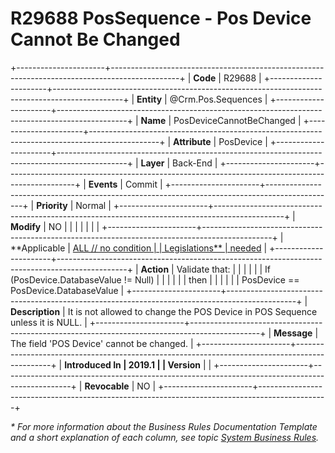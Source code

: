 ﻿---
erp.type: business-rule
erp.entity: Crm.Pos.Sequences
---

# R29688 PosSequence - Pos Device Cannot Be Changed
+----------------------+-----------------------------------------------------------------------------------------------+
| **Code**             | R29688                                                                                        |
+----------------------+-----------------------------------------------------------------------------------------------+
| **Entity**           | @Crm.Pos.Sequences                                                                            |
+----------------------+-----------------------------------------------------------------------------------------------+
| **Name**             | PosDeviceCannotBeChanged                                                                      |
+----------------------+-----------------------------------------------------------------------------------------------+
| **Attribute**        | PosDevice                                                                                     |
+----------------------+-----------------------------------------------------------------------------------------------+
| **Layer**            | Back-End                                                                                      |
+----------------------+-----------------------------------------------------------------------------------------------+
| **Events**           | Commit                                                                                        |
+----------------------+-----------------------------------------------------------------------------------------------+
| **Priority**         | Normal                                                                                        |
+----------------------+-----------------------------------------------------------------------------------------------+
| **Modify**           | NO                                                                                            |
|                      |                                                                                               |
|                      |                                                                                               |
+----------------------+-----------------------------------------------------------------------------------------------+
| **Applicable         | [ALL // no condition                                                                          |
| Legislations**       | needed](xref:applicable-legislations)                                                         |
+----------------------+-----------------------------------------------------------------------------------------------+
| **Action**           | Validate that:                                                                                |
|                      |                                                                                               |
|                      | If (PosDevice.DatabaseValue != Null)                                                          |
|                      |                                                                                               |
|                      | then                                                                                          |
|                      |                                                                                               |
|                      | PosDevice == PosDevice.DatabaseValue                                                          |
+----------------------+-----------------------------------------------------------------------------------------------+
| **Description**      | It is not allowed to change the POS Device in POS Sequence unless it is NULL.                 |
+----------------------+-----------------------------------------------------------------------------------------------+
| **Message**          | The field \'POS Device\' cannot be changed.                                                   |
+----------------------+-----------------------------------------------------------------------------------------------+
| **Introduced In      | 2019.1                                                                                        |
| Version**            |                                                                                               |
+----------------------+-----------------------------------------------------------------------------------------------+
| **Revocable**        | NO                                                                                            |
+----------------------+-----------------------------------------------------------------------------------------------+

*\* For more information about the Business Rules Documentation Template and a short explanation of each column, see
topic [System Business Rules](../templates/template-description-system-business-rules.md).*
